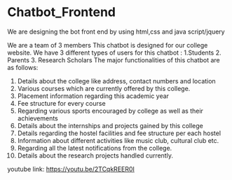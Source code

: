 # Chatbot_Frontend

We are designing the bot front end by using html,css and java script/jquery

We are a team of 3 members This chatbot is designed for our college website. We have 3 different types of users for this chatbot : 1.Students 2. Parents 3. Research Scholars The major functionalities of this chatbot are as follows:

1. Details about the college like address, contact numbers and location
2. Various courses which are currently offered by this college.
3. Placement information regarding this academic year
4. Fee structure for every course
5. Regarding various sports encouraged by college as well as their achievements
6. Details about the internships and projects gained by this college
7. Details regarding the hostel facilities and fee structure per each hostel
8. Information about different activities like music club, cultural club etc.
9. Regarding all the latest notifications from the college.
10. Details about the research projects handled currently.

youtube link: https://youtu.be/2TCqkREER0I
